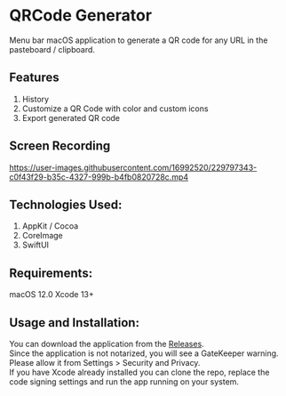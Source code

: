 # QRCode Generator
Menu bar macOS application to generate a QR code for any URL in the pasteboard / clipboard.

## Features
1. History
2. Customize a QR Code with color and custom icons
3. Export generated QR code

## Screen Recording

https://user-images.githubusercontent.com/16992520/229797343-c0f43f29-b35c-4327-999b-b4fb0820728c.mp4

## Technologies Used:
1. AppKit / Cocoa
2. CoreImage
3. SwiftUI

## Requirements:
macOS 12.0
Xcode 13+

## Usage and Installation:
You can download the application from the <a href="https://github.com/tarkalabs/QRCodeGenerator/releases/">Releases</a>.</br>
Since the application is not notarized, you will see a GateKeeper warning.</br>
Please allow it from Settings > Security and Privacy. </br>
If you have Xcode already installed you can clone the repo, replace the code signing settings and run the app running on your system.
